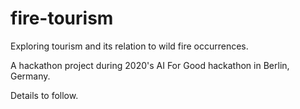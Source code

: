 fire-tourism
===

Exploring tourism and its relation to wild fire occurrences.

A hackathon project during 2020's AI For Good hackathon in Berlin, Germany.

Details to follow.